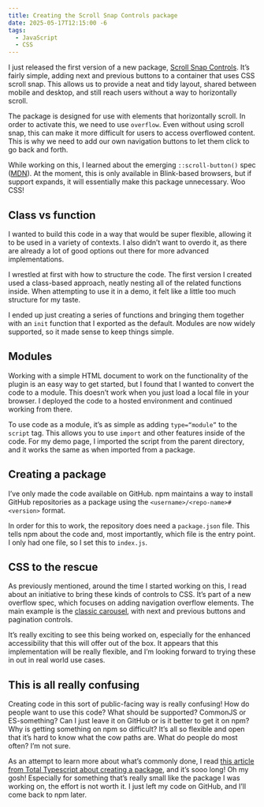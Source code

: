 ```yaml
---
title: Creating the Scroll Snap Controls package
date: 2025-05-17T12:15:00 -6
tags:
  - JavaScript
  - CSS
---
```

I just released the first version of a new package, [Scroll Snap Controls](https://github.com/samhermes/scroll-snap-controls). It’s fairly simple, adding next and previous buttons to a container that uses CSS scroll snap. This allows us to provide a neat and tidy layout, shared between mobile and desktop, and still reach users without a way to horizontally scroll.

The package is designed for use with elements that horizontally scroll. In order to activate this, we need to use `overflow`. Even without using scroll snap, this can make it more difficult for users to access overflowed content. This is why we need to add our own navigation buttons to let them click to go back and forth.

While working on this, I learned about the emerging `::scroll-button()` spec ([MDN](https://developer.mozilla.org/en-US/docs/Web/CSS/::scroll-button)). At the moment, this is only available in Blink-based browsers, but if support expands, it will essentially make this package unnecessary. Woo CSS!

## Class vs function
I wanted to build this code in a way that would be super flexible, allowing it to be used in a variety of contexts. I also didn’t want to overdo it, as there are already a lot of good options out there for more advanced implementations.

I wrestled at first with how to structure the code. The first version I created used a class-based approach, neatly nesting all of the related functions inside. When attempting to use it in a demo, it felt like a little too much structure for my taste.

I ended up just creating a series of functions and bringing them together with an `init` function that I exported as the default. Modules are now widely supported, so it made sense to keep things simple.

## Modules
Working with a simple HTML document to work on the functionality of the plugin is an easy way to get started, but I found that I wanted to convert the code to a module. This doesn’t work when you just load a local file in your browser. I deployed the code to a hosted environment and continued working from there.

To use code as a module, it’s as simple as adding `type=“module”` to the `script` tag. This allows you to use `import` and other features inside of the code. For my demo page, I imported the script from the parent directory, and it works the same as when imported from a package.

## Creating a package
I’ve only made the code available on GitHub. npm maintains a way to install GitHub repositories as a package using the `<username>/<repo-name>#<version>` format.

In order for this to work, the repository does need a `package.json` file. This tells npm about the code and, most importantly, which file is the entry point. I only had one file, so I set this to `index.js`.

## CSS to the rescue
As previously mentioned, around the time I started working on this, I read about an initiative to bring these kinds of controls to CSS. It’s part of a new overflow spec, which focuses on adding navigation overflow elements. The main example is the [classic carousel](https://developer.chrome.com/blog/carousels-with-css), with next and previous buttons and pagination controls.

It’s really exciting to see this being worked on, especially for the enhanced accessibility that this will offer out of the box. It appears that this implementation will be really flexible, and I’m looking forward to trying these in out in real world use cases.

## This is all really confusing
Creating code in this sort of public-facing way is really confusing! How do people want to use this code? What should be supported? CommonJS or ES-something? Can I just leave it on GitHub or is it better to get it on npm? Why is getting something on npm so difficult? It’s all so flexible and open that it’s hard to know what the cow paths are. What do people do most often? I’m not sure.

As an attempt to learn more about what’s commonly done, I read [this article from Total Typescript about creating a package](https://www.totaltypescript.com/how-to-create-an-npm-package), and it’s sooo long! Oh my gosh! Especially for something that’s really small like the package I was working on, the effort is not worth it. I just left my code on GitHub, and I’ll come back to npm later.